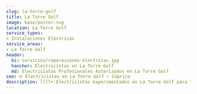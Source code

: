 ```yaml
---
slug: la-torre-golf
title: La Torre Golf
image: base/poster.svg
location: La Torre Golf
service_types:
- Instalaciones Eléctricas
service_areas:
- La Torre Golf
header:
  bi: servicios/reparaciones-electricas.jpg
  hanchor: Electricistas en La Torre Golf
  md: Electricistas Profesionales Autorizados en La Torre Golf
seo: ᐅ Electricistas en La Torre Golf ⚡️ Cúprico
description: llll➤ Electricistas experimentados en La Torre Golf para todas tus necesidades eléctricas. Servicio rápido, eficaz y de confianza ✅ ¡Contáctanos!
---
```

